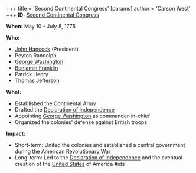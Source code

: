 +++
 title = 'Second Continental Congress'
[params]
	author = 'Carson West'
+++
**ID:** [Second Continental Congress](./../second-continental-congress/)

**When:** May 10 - July 8, 1775

**Who:**
* [John Hancock](./../john-hancock/) (President)
* Peyton Randolph
* [George Washington](./../george-washington/)
* [Benjamin Franklin](./../benjamin-franklin/)
* Patrick Henry
* [Thomas Jefferson](./../thomas-jefferson/)

**What:**
* Established the Continental Army
* Drafted the [Declaration of Independence](./../declaration-of-independence/)
* Appointing [George Washington](./../george-washington/) as commander-in-chief
* Organized the colonies' defense against British troops

**Impact:**
* Short-term: United the colonies and established a central government during the American Revolutionary War
* Long-term: Led to the [Declaration of Independence](./../declaration-of-independence/) and the eventual creation of the [United States](./../united-states/) of America
#ids